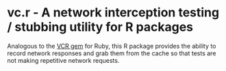vc.r - A network interception testing / stubbing utility for R packages
====

Analogous to the [VCR gem](https://github.com/vcr/vcr) for Ruby, this R package
provides the ability to record network responses and grab them from the cache
so that tests are not making repetitive network requests.



